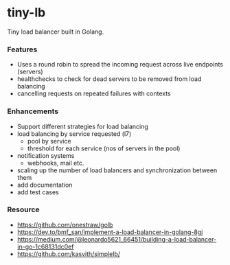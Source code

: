 # tiny-lb
Tiny load balancer built in Golang.
### Features
- Uses a round robin to spread the incoming request across live endpoints (servers)
- healthchecks to check for dead servers to be removed from load balancing
- cancelling requests on repeated failures with contexts


### Enhancements
- Support different strategies for load balancing
- load balancing by service requested (l7)
    - pool by service
    - threshold for each service (nos of servers in the pool)
- notification systems
    - webhooks, mail etc.
- scaling up the number of load balancers and synchronization between them
- add documentation
- add test cases

### Resource
- https://github.com/onestraw/golb  
- https://dev.to/bmf_san/implement-a-load-balancer-in-golang-8gj  
- https://medium.com/@leonardo5621_66451/building-a-load-balancer-in-go-1c68131dc0ef  
- https://github.com/kasvith/simplelb/